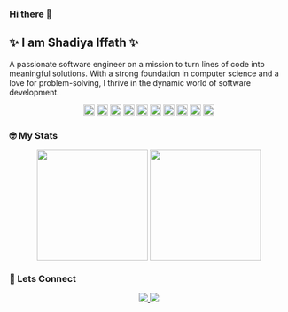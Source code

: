 ### Hi there 👋

## ✨ I am Shadiya Iffath ✨ 

A passionate software engineer on a mission to turn lines of code into meaningful solutions. With a strong foundation in computer science and a love for problem-solving, I thrive in the dynamic world of software development.

<div align="center">
  <code><img width="20" src="https://user-images.githubusercontent.com/25181517/183890595-779a7e64-3f43-4634-bad2-eceef4e80268.png" alt="Angular" title="Angular"/></code>
	<code><img width="20" src="https://user-images.githubusercontent.com/25181517/183897015-94a058a6-b86e-4e42-a37f-bf92061753e5.png" alt="React" title="React"/></code>
	<code><img width="20" src="https://user-images.githubusercontent.com/25181517/183890598-19a0ac2d-e88a-4005-a8df-1ee36782fde1.png" alt="TypeScript" title="TypeScript"/></code>  
	<code><img width="20" src="https://user-images.githubusercontent.com/25181517/117201156-9a724800-adec-11eb-9a9d-3cd0f67da4bc.png" alt="Java" title="Java"/></code>
	<code><img width="20" src="https://user-images.githubusercontent.com/25181517/121405384-444d7300-c95d-11eb-959f-913020d3bf90.png" alt="C#" title="C#"/></code>
	<code><img width="20" src="https://user-images.githubusercontent.com/25181517/121405754-b4f48f80-c95d-11eb-8893-fc325bde617f.png" alt=".NET Core" title=".NET Core"/></code>
	<code><img width="20" src="https://user-images.githubusercontent.com/25181517/192107856-aa92c8b1-b615-47c3-9141-ed0d29a90239.png" alt="GraphQL" title="GraphQL"/></code>
	<code><img width="20" src="https://user-images.githubusercontent.com/25181517/117447155-6a868a00-af3d-11eb-9cfe-245df15c9f3f.png" alt="JavaScript" title="JavaScript"/></code>
	<code><img width="20" src="https://user-images.githubusercontent.com/25181517/183568594-85e280a7-0d7e-4d1a-9028-c8c2209e073c.png" alt="Node.js" title="Node.js"/></code>
	<code><img width="20" src="https://user-images.githubusercontent.com/25181517/183423507-c056a6f9-1ba8-4312-a350-19bcbc5a8697.png" alt="Python" title="Python"/></code>
</div>

### :nerd_face: My Stats

<div align="center">
  <img height=200 align="center" src="https://github-readme-stats.vercel.app/api?username=ShadiyaIffath&show_icons=true&theme=tokyonight&card_width=320" />
  <img height=200 align="center" src="https://github-readme-stats.vercel.app/api/top-langs/?username=ShadiyaIffath&hide=jupyter%20notebook,css,scss,html,less&theme=tokyonight&layout=donut&card_width=320" />
</div>

### :handshake: Lets Connect 

<div align="center">
	<a href="https://www.linkedin.com/in/shadiya-iffath">
		<img src="https://img.shields.io/badge/-Shadiya%20Iffath-blue?style=flat&logo=Linkedin&logoColor=white"/>
	</a>
	<a href="mailto:shadiya.iffath98@gmail.com">
		<img src="https://img.shields.io/badge/-shadiya.iffath98-c14438?style=flat&logo=Gmail&logoColor=white"/>
	</a>
</div>
<!--
**ShadiyaIffath/ShadiyaIffath** is a ✨ _special_ ✨ repository because its `README.md` (this file) appears on your GitHub profile.
&hide=javascript,css,scss,html&theme=tokyonight
Here are some ideas to get you started:


[![HackerRank](https://img.shields.io/badge/-Joykishan-islamicgreen?style=flat&logo=HackerRank&logoColor=black)](https://www.hackerrank.com/Joykishan)
- 🔭 I’m currently working on ...
- 🌱 I’m currently learning ...
- 👯 I’m looking to collaborate on ...
- 🤔 I’m looking for help with ...
- 💬 Ask me about ...
- 📫 How to reach me: ...
- 😄 Pronouns: ...
- ⚡ Fun fact: ...
-->
